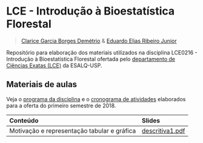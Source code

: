 # LCE - Introdução à Bioestatística Florestal #

> [Clarice Garcia Borges Demétrio][clarice] &
> [Eduardo Elias Ribeiro Junior][eduardo]

Repositório para elaboração dos materiais utilizados na disciplina
LCE0216 - Introdução à Bioestatística Florestal ofertada pelo
[departamento de Ciências Exatas (LCE)][lce] da ESALQ-USP.


## Materiais de aulas ##

Veja o [programa da disciplina][programa] e o
[cronograma de atividades][cronograma] elaborados para a oferta do
primeiro semestre de 2018.

| Conteúdo                                         | Slides                |
|:-------------------------------------------------|:----------------------|
|Motivação e representação tabular e gráfica       |[descritiva1.pdf][a01] |

<!--------------------------------------------- -->
<!-- Links -->
[clarice]: http://www4.esalq.usp.br/pesquisa/node/25
[eduardo]: http://www.leg.ufpr.br/~eduardojr/
[lce]: http://www.lce.esalq.usp.br/
[programa]: https://cdn.rawgit.com/jreduardo/lce0216/master/programa.pdf
[cronograma]: https://cdn.rawgit.com/jreduardo/lce0216/master/cronograma.pdf
[a01]: https://cdn.rawgit.com/jreduardo/lce0216/master/aulas/aula01-descritiva.pdf
